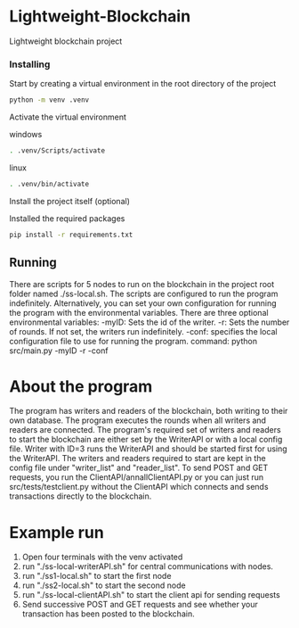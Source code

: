 # Lightweight-Blockchain

Lightweight blockchain project

### Installing

Start by creating a virtual environment in the root directory of the project

```bash
python -m venv .venv
```

Activate the virtual environment

windows

```bash
. .venv/Scripts/activate
```

linux

```bash
. .venv/bin/activate
```

Install the project itself (optional)

Installed the required packages

```bash
pip install -r requirements.txt
```

## Running

There are scripts for 5 nodes to run on the blockchain in the project root folder named ./ss<id>-local.sh. The scripts are configured to run the program indefinitely. Alternatively, you can set your own configuration for running the program with the environmental variables.
There are three optional environmental variables:
-myID: Sets the id of the writer.
-r: Sets the number of rounds. If not set, the writers run indefinitely.
-conf: specifies the local configuration file to use for running the program.
command:
python src/main.py -myID <id> -r <number of rounds> -conf <config file>

# About the program

The program has writers and readers of the blockchain, both writing to their own database.
The program executes the rounds when all writers and readers are connected.
The program's required set of writers and readers to start the blockchain are either set by the WriterAPI or with a local config file.
Writer with ID=3 runs the WriterAPI and should be started first for using the WriterAPI.
The writers and readers required to start are kept in the config file under "writer_list" and "reader_list".
To send POST and GET requests, you run the ClientAPI/annallClientAPI.py or you can just run src/tests/testclient.py <port no.> without the ClientAPI which connects and sends transactions directly to the blockchain.

# Example run

1. Open four terminals with the venv activated
2. run "./ss-local-writerAPI.sh" for central communications with nodes.
3. run "./ss1-local.sh" to start the first node
3. run "./ss2-local.sh" to start the second node
4. run "./ss-local-clientAPI.sh" to start the client api for sending requests
5. Send successive POST and GET requests and see whether your transaction has been posted to the blockchain.

